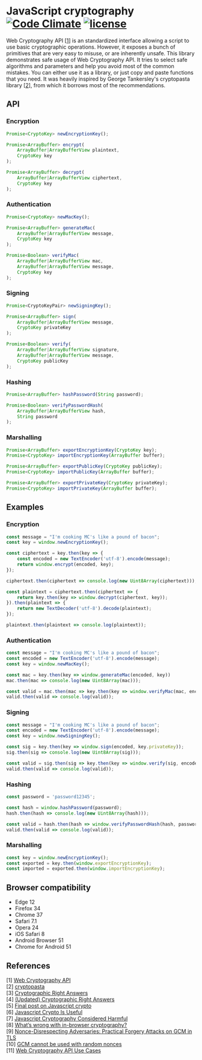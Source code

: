# JavaScript cryptography [![Code Climate](https://codeclimate.com/github/Metalnem/javascript-crypto/badges/gpa.svg)](https://codeclimate.com/github/Metalnem/javascript-crypto) [![license](https://img.shields.io/badge/license-MIT-blue.svg?style=flat)](https://raw.githubusercontent.com/metalnem/javascript-crypto/master/LICENSE)

Web Cryptography API [[1](https://www.w3.org/TR/WebCryptoAPI/)] is an standardized interface allowing a script to use basic cryptographic operations. However, it exposes a bunch of primitives that are very easy to misuse, or are inherently unsafe. This library demonstrates safe usage of Web Cryptography API. It tries to select safe algorithms and parameters and help you avoid most of the common mistakes. You can either use it as a library, or just copy and paste functions that you need. It was heavily inspired by George Tankersley's cryptopasta library [[2](https://github.com/gtank/cryptopasta)], from which it borrows most of the recommendations.

## API

### Encryption

```javaScript
Promise<CryptoKey> newEncryptionKey();

Promise<ArrayBuffer> encrypt(
	ArrayBuffer|ArrayBufferView plaintext,
	CryptoKey key
);

Promise<ArrayBuffer> decrypt(
	ArrayBuffer|ArrayBufferView ciphertext,
	CryptoKey key
);
```

### Authentication

```javaScript
Promise<CryptoKey> newMacKey();

Promise<ArrayBuffer> generateMac(
	ArrayBuffer|ArrayBufferView message,
	CryptoKey key
);

Promise<Boolean> verifyMac(
	ArrayBuffer|ArrayBufferView mac,
	ArrayBuffer|ArrayBufferView message,
	CryptoKey key
);
```

### Signing

```javaScript
Promise<CryptoKeyPair> newSigningKey();

Promise<ArrayBuffer> sign(
	ArrayBuffer|ArrayBufferView message,
	CryptoKey privateKey
);

Promise<Boolean> verify(
	ArrayBuffer|ArrayBufferView signature,
	ArrayBuffer|ArrayBufferView message,
	CryptoKey publicKey
);
```

### Hashing

```javaScript
Promise<ArrayBuffer> hashPassword(String password);

Promise<Boolean> verifyPasswordHash(
	ArrayBuffer|ArrayBufferView hash,
	String password
);
```

### Marshalling

```javaScript
Promise<ArrayBuffer> exportEncryptionKey(CryptoKey key);
Promise<CryptoKey> importEncryptionKey(ArrayBuffer buffer);

Promise<ArrayBuffer> exportPublicKey(CryptoKey publicKey);
Promise<CryptoKey> importPublicKey(ArrayBuffer buffer);

Promise<ArrayBuffer> exportPrivateKey(CryptoKey privateKey);
Promise<CryptoKey> importPrivateKey(ArrayBuffer buffer);
```

## Examples

### Encryption

```javaScript
const message = "I'm cooking MC's like a pound of bacon";
const key = window.newEncryptionKey();

const ciphertext = key.then(key => {
	const encoded = new TextEncoder('utf-8').encode(message);
	return window.encrypt(encoded, key);
});

ciphertext.then(ciphertext => console.log(new Uint8Array(ciphertext)));

const plaintext = ciphertext.then(ciphertext => {
	return key.then(key => window.decrypt(ciphertext, key));
}).then(plaintext => {
	return new TextDecoder('utf-8').decode(plaintext);
});

plaintext.then(plaintext => console.log(plaintext));
```

### Authentication
```javaScript
const message = "I'm cooking MC's like a pound of bacon";
const encoded = new TextEncoder('utf-8').encode(message);
const key = window.newMacKey();

const mac = key.then(key => window.generateMac(encoded, key))
mac.then(mac => console.log(new Uint8Array(mac)));

const valid = mac.then(mac => key.then(key => window.verifyMac(mac, encoded, key)));
valid.then(valid => console.log(valid));
```

### Signing
```javaScript
const message = "I'm cooking MC's like a pound of bacon";
const encoded = new TextEncoder('utf-8').encode(message);
const key = window.newSigningKey();

const sig = key.then(key => window.sign(encoded, key.privateKey));
sig.then(sig => console.log(new Uint8Array(sig)));

const valid = sig.then(sig => key.then(key => window.verify(sig, encoded, key.publicKey)));
valid.then(valid => console.log(valid));
```

### Hashing
```javaScript
const password = 'password12345';

const hash = window.hashPassword(password);
hash.then(hash => console.log(new Uint8Array(hash)));

const valid = hash.then(hash => window.verifyPasswordHash(hash, password));
valid.then(valid => console.log(valid));
```

### Marshalling
```javaScript
const key = window.newEncryptionKey();
const exported = key.then(window.exportEncryptionKey);
const imported = exported.then(window.importEncryptionKey);
```

## Browser compatibility

- Edge 12
- Firefox 34
- Chrome 37
- Safari 7.1
- Opera 24
- iOS Safari 8
- Android Browser 51
- Chrome for Android 51

## References

[1] [Web Cryptography API](https://www.w3.org/TR/WebCryptoAPI/)  
[2] [cryptopasta](https://github.com/gtank/cryptopasta)  
[3] [Cryptographic Right Answers](http://www.daemonology.net/blog/2009-06-11-cryptographic-right-answers.html)   
[4] [(Updated) Cryptographic Right Answers](https://gist.github.com/tqbf/be58d2d39690c3b366ad)  
[5] [Final post on Javascript crypto](https://rdist.root.org/2010/11/29/final-post-on-javascript-crypto/)  
[6] [Javascript Crypto Is Useful](https://vnhacker.blogspot.rs/2014/06/why-javascript-crypto-is-useful.html)  
[7] [Javascript Cryptography Considered Harmful](https://www.nccgroup.trust/us/about-us/newsroom-and-events/blog/2011/august/javascript-cryptography-considered-harmful/)  
[8] [What’s wrong with in-browser cryptography?](https://tonyarcieri.com/whats-wrong-with-webcrypto)  
[9] [Nonce-Disrespecting Adversaries: Practical Forgery Attacks on GCM in TLS](https://www.usenix.org/system/files/conference/woot16/woot16-paper-bock.pdf)  
[10] [GCM cannot be used with random nonces](https://github.com/gtank/cryptopasta/issues/14)  
[11] [Web Cryptography API Use Cases](https://www.w3.org/TR/2013/WD-webcrypto-usecases-20130108/)
